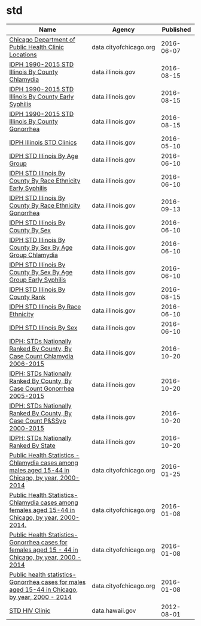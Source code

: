 # std

Name | Agency | Published
---- | ---- | ---------
[Chicago Department of Public Health Clinic Locations](../socrata/kcki-hnch.md) | data.cityofchicago.org | 2016-06-07
[IDPH 1990-2015 STD Illinois By County Chlamydia](../socrata/vcg3-dux6.md) | data.illinois.gov | 2016-08-15
[IDPH 1990-2015 STD Illinois By County Early Syphilis](../socrata/ry7q-f463.md) | data.illinois.gov | 2016-08-15
[IDPH 1990-2015 STD Illinois By County Gonorrhea](../socrata/dq2r-y9bw.md) | data.illinois.gov | 2016-08-15
[IDPH Illinois STD Clinics](../socrata/baev-3ncn.md) | data.illinois.gov | 2016-05-10
[IDPH STD Illinois By Age Group](../socrata/84hd-bxse.md) | data.illinois.gov | 2016-06-10
[IDPH STD Illinois By County By Race Ethnicity Early Syphilis](../socrata/9jqz-nfak.md) | data.illinois.gov | 2016-06-10
[IDPH STD Illinois By County By Race Ethnicity Gonorrhea](../socrata/mypp-sb8d.md) | data.illinois.gov | 2016-09-13
[IDPH STD Illinois By County By Sex](../socrata/hsa6-f6cz.md) | data.illinois.gov | 2016-06-10
[IDPH STD Illinois By County By Sex By Age Group Chlamydia](../socrata/f4mx-73e4.md) | data.illinois.gov | 2016-06-10
[IDPH STD Illinois By County By Sex By Age Group Early Syphilis](../socrata/uvc2-c2wn.md) | data.illinois.gov | 2016-06-10
[IDPH STD Illinois By County Rank](../socrata/jj3q-32um.md) | data.illinois.gov | 2016-08-15
[IDPH STD Illinois By Race Ethnicity](../socrata/4639-tztg.md) | data.illinois.gov | 2016-06-10
[IDPH STD Illinois By Sex](../socrata/cb2a-8e6s.md) | data.illinois.gov | 2016-06-10
[IDPH: STDs Nationally Ranked By County, By Case Count Chlamydia 2006-2015](../socrata/xuuw-9mzb.md) | data.illinois.gov | 2016-10-20
[IDPH: STDs Nationally Ranked By County, By Case Count Gonorrhea 2005-2015](../socrata/kc8y-8tqk.md) | data.illinois.gov | 2016-10-20
[IDPH: STDs Nationally Ranked By County, By Case Count P&SSyp 2000-2015](../socrata/i8hz-ffis.md) | data.illinois.gov | 2016-10-20
[IDPH: STDs Nationally Ranked By State](../socrata/3pdc-gk5d.md) | data.illinois.gov | 2016-10-20
[Public Health Statistics - Chlamydia cases among males aged 15-44 in Chicago, by year, 2000-2014](../socrata/35yf-6dy3.md) | data.cityofchicago.org | 2016-01-25
[Public Health Statistics- Chlamydia cases among females aged 15-44 in Chicago, by year, 2000-2014.](../socrata/bz6k-73ti.md) | data.cityofchicago.org | 2016-01-08
[Public Health Statistics- Gonorrhea cases for females aged 15 - 44 in Chicago, by year, 2000 - 2014](../socrata/cgjw-mn43.md) | data.cityofchicago.org | 2016-01-08
[Public health statistics- Gonorrhea cases for males aged 15-44 in Chicago, by year, 2000 - 2014](../socrata/m5qn-gmjx.md) | data.cityofchicago.org | 2016-01-08
[STD HIV Clinic](../socrata/gbu4-vtbs.md) | data.hawaii.gov | 2012-08-01

